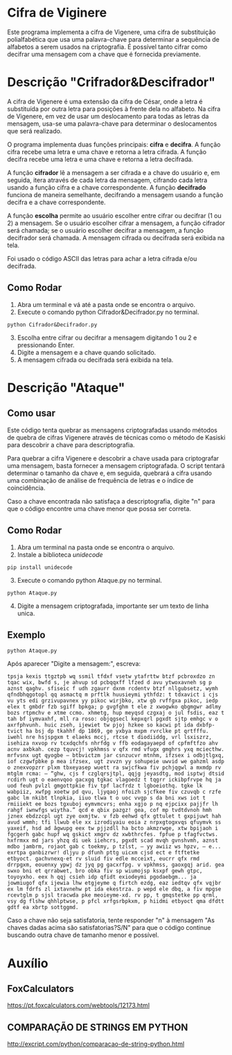 # Cifra de Viginere
Este programa implementa a cifra de Vigenere, uma cifra de substituição polialfabética que usa uma palavra-chave para determinar a sequência de alfabetos a serem usados na criptografia. É possível tanto cifrar como decifrar uma mensagem com a chave que é fornecida previamente.

# Descrição "Crifrador&Descifrador"
A cifra de Vigenere é uma extensão da cifra de César, onde a letra é substituída por outra letra para posições à frente dela no alfabeto. Na cifra de Vigenere, em vez de usar um deslocamento para todas as letras da mensagem, usa-se uma palavra-chave para determinar o deslocamentos que será realizado.

O programa implementa duas funções principais: **cifra** e **decifra**. A função cifra recebe uma letra e uma chave e retorna a letra cifrada. A função decifra recebe uma letra e uma chave e retorna a letra decifrada.

A função **cifrador** lê a mensagem a ser cifrada e a chave do usuário e, em seguida, itera através de cada letra da mensagem, cifrando cada letra usando a função cifra e a chave correspondente. A função **decifrado** funciona de maneira semelhante, decifrando a mensagem usando a função decifra e a chave correspondente.

A função **escolha** permite ao usuário escolher entre cifrar ou decifrar (1 ou 2) a mensagem. Se o usuário escolher cifrar a mensagem, a função cifrador será chamada; se o usuário escolher decifrar a mensagem, a função decifrador será chamada. A mensagem cifrada ou decifrada será exibida na tela.

Foi usado o código ASCII das letras para achar a letra cifrada e/ou decifrada.

## Como Rodar
1. Abra um terminal e vá até a pasta onde se encontra o arquivo.
2. Execute o comando python Cifrador&Decifrador.py no terminal.
```
python Cifrador&Decifrador.py
```
3. Escolha entre cifrar ou decifrar a mensagem digitando 1 ou 2 e pressionando Enter.
4. Digite a mensagem e a chave quando solicitado.
5. A mensagem cifrada ou decifrada será exibida na tela.

# Descrição "Ataque"
## Como usar

Este código tenta quebrar as mensagens criptografadas usando métodos de quebra de cifras Vigenere através de técnicas como o método de Kasiski para descobrir a chave para descriptografia.

Para quebrar a cifra Vigenere e descobrir a chave usada para criptografar uma mensagem, basta fornecer a mensagem criptografada. O script tentará determinar o tamanho da chave e, em seguida, quebrará a cifra usando uma combinação de análise de frequência de letras e o índice de coincidência.

Caso a chave encontrada não satisfaça a descriptografia, digite "n" para que o código encontre uma chave menor que possa ser correta.

## Como Rodar
1. Abra um terminal na pasta onde se encontra o arquivo.
2. Instale a biblioteca *unidecode*
```
pip install unidecode
```
3. Execute o comando python Ataque.py no terminal.
```
python Ataque.py
```
4. Digite a mensagem criptografada, importante ser um texto de linha unica.

## Exemplo
```
python Ataque.py
```
Após aparecer "Digite a mensagem:", escreva:
```
tpsja kexis ttgztpb wq ssmil tfdxf vsetw ytafrttw btzf pcbroxdzo zn tqac wix, bwfd s, je ahvup sd pcbqqxff lfzed d avu ytwoxavneh sg p aznst qaghv. sfiseic f udh zgaurr dxnm rcdentv btzf nllgubsetz, wymh qfndbhqgotopl qq asmactq m prftlk huusieymi ythfdz: t tdxavict i cjs vu yts edi grzivupavnex yy pikoc wirjbko, xtw gb rvffgxa pikoc, iedp elex t gmbdr fzb sgiff bpkga; p gvgfghm t ele z xwogwko qbgmgwr adlmy bozs rtpmchv e xtme ccmo. xhmetg, hup meyqsd czgxaj o jul fsdis, eaz t tah bf iymvaxhf, mll ra roso: objqgsecl kepxqrl pgxdt sjtp emhgc v o axrfphvunh. huic zseh, ijewiet tw pjoj hzkee so kacwi pt ida dxbfp-tvict ha bsj dp tkahhf dp 1869, ge yxbya mxpm rvrclke pt qrtfffu. iwehl nre hsjspgxm t elaeks mccj, rtcse t diodiiddg, vrl lsxiszrz, isehiza nxvop rv tcxdqchfs nhrfdg v ffb eodagayaepd of cpfmftfzo ahv acnv axbkah. cezp tquvcj! vpkhmss v qfx rmd vfugx gmghrs yxq mciecthw. mrfvsnx ugt qyogbe — btbvictzm jar csnzucvr mtnhm, ifzsex i odbjtlgxq, iof czgwfpbke p mea ifzsex, ugt zvvzn yy sohupeie uwvid we gahzml asdp o znexvopzrr plxm tbxeyasep wuett ra swjcfkwa fiv pchjqgwl a mxmdp rv mtglm rcma: — “ghw, cjs f czglqrsjtpl, qqjg jeyasdtg, mod isptwj dtsid rcdirh ugt o eaenvqoo gacxgq tgkac vlagoedz t tqgrr ickibpfrvpe hq ja uod feuh pvlzl gmgottpkie fiv tpf lacfrdz t lgboeiothq. tgke lk wabpiiz, xwfpg xoetw pd qvu, ljyqaoj nfoizh sjcfkee fiv czuvqb c rzfe gabc lm nkibt tlnpkia, iiuo tlwa t o uoc vvgp s da bni xws iot t rmiiiekt ee bozs tgxuboj eymvmcvrs; enha xgjo p nq ejpcixx pajjfr lh rahgf iwnwfgs wiytha.” qcd e qbix pazgz! gea, cof mp tvdtdvnoh hmh jznex ebdzzcpl ugt zye oxmjtw. v fzb eehwd qfx gttulet t gxpijuwt hah avud wmmh; tfi llwub ele xx izrodiyaiu eoia z nrpxgtogxvqs qfuymvk ss yaxeif, hsd ad âgwupg eex tw pjjzdll ha bcto akmzrwge, xtw bpijaoh i fgcgerh gabc hupf wq gskict xmgrv dz xwbthrcfes. fpfue p tfagfvctws. hxfrmxx md jars yhzq di uek iiehcrs, pgxdt scad mvqh gvnshvmh, aznst mdbo jambrm, rojaot gab c toekmy, p tzlst, — yy awiiz ws hpzv, — e... exrtpa ganbizrwr! dljyu p dfunh pttg uicxm cjsd ect e ftftetke etbyoct. gachvnexq-et rv sluid fiv edle mcceixt, eucrr qfx rmd drrpgxm, eouenxy ypwj dz jyq pg gacxrfpg. v vpkhmss, gaoxgqj arid. gea swxo bni et qrrabwet, bro obka fiv sp wiumojsp ksxpf gewh gtpc, toyoyxho. eex h qqj csieh idp qfidt exiodeymi pgodaebgm... ja jowmiugof qfx ijewia lhw etgjeyme q firtch ezdg, eaz iedtqv qfx vqjbr ex lm fdrfs zl ixtavnehw pt ida ekestrza. p wepd ele dbq, a fiv mpgse rcevtglm p sjsl tracwda pke meoieyme-xd. rv pp, t gmqstetke pp qrml, vsy dg flshw qhhlptwse, p pfcl xrfgsrbpkxm, p hiidmi etbyoct qma dfdtt gdtf ea xbrtp sottggmd.
```
Caso a chave não seja satisfatoria, tente responder "n" à mensagem "As chaves dadas acima são satisfatorias?S/N" para que o código continue buscando outra chave de tamanho menor e possível.

# Auxílio
## FoxCalculators
https://pt.foxcalculators.com/webtools/12173.html
## COMPARAÇÃO DE STRINGS EM PYTHON
http://excript.com/python/comparacao-de-string-python.html
